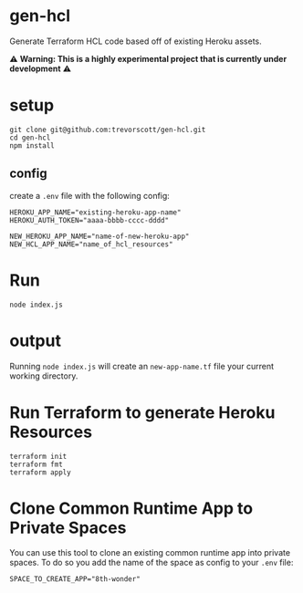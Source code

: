 # gen-hcl

Generate Terraform HCL code based off of existing Heroku assets.

⚠️ **Warning: This is a highly experimental project that is currently under development** ⚠️

# setup

```
git clone git@github.com:trevorscott/gen-hcl.git
cd gen-hcl
npm install
```

## config

create a `.env` file with the following config:

```
HEROKU_APP_NAME="existing-heroku-app-name"
HEROKU_AUTH_TOKEN="aaaa-bbbb-cccc-dddd"

NEW_HEROKU_APP_NAME="name-of-new-heroku-app"
NEW_HCL_APP_NAME="name_of_hcl_resources"
```

# Run

```
node index.js
```

# output

Running `node index.js` will create an `new-app-name.tf` file your current working directory. 

# Run Terraform to generate Heroku Resources

```
terraform init
terraform fmt
terraform apply
```

# Clone Common Runtime App to Private Spaces

You can use this tool to clone an existing common runtime app into private spaces. To do so you add the name of the space as config to your `.env` file:

```
SPACE_TO_CREATE_APP="8th-wonder"
```

